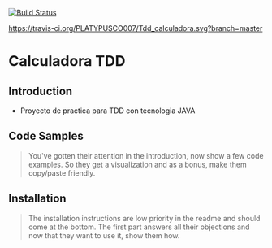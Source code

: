 [![Build Status](https://travis-ci.org/PLATYPUSCO007/Tdd_calculadora.svg?branch=master)](https://travis-ci.org/PLATYPUSCO007/Tdd_calculadora)

https://travis-ci.org/PLATYPUSCO007/Tdd_calculadora.svg?branch=master





# Calculadora TDD

## Introduction

- Proyecto de practica para TDD con tecnologia JAVA 

## Code Samples

> You've gotten their attention in the introduction, now show a few code examples. So they get a visualization and as a bonus, make them copy/paste friendly.

## Installation

> The installation instructions are low priority in the readme and should come at the bottom. The first part answers all their objections and now that they want to use it, show them how.
